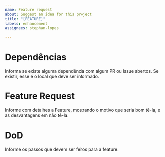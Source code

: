 ```yaml
---
name: Feature request
about: Suggest an idea for this project
title: "[FEATURE]"
labels: enhancement
assignees: stephan-lopes

---
```


# Dependências
Informa se existe alguma dependência com algum PR ou Issue abertos. Se existir, esse é o local que deve ser informado.

# Feature Request
Informe com detalhes a Feature, mostrando o motivo que seria bom tê-la, e as desvantagens em não tê-la.

# DoD
Informe os passos que devem ser feitos para a feature.
